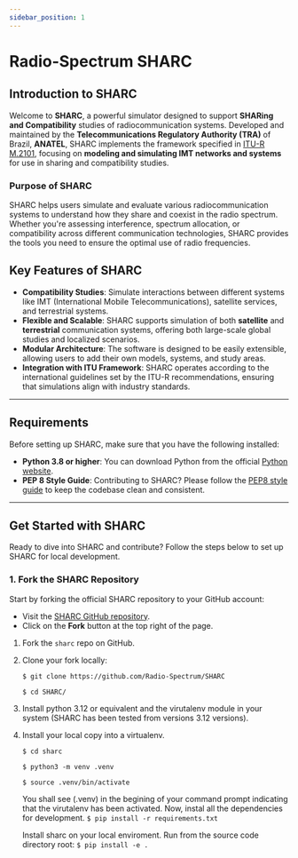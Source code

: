 ```yaml
---
sidebar_position: 1
---
```


# Radio-Spectrum SHARC

## Introduction to SHARC

Welcome to **SHARC**, a powerful simulator designed to support **SHARing and Compatibility** studies of radiocommunication systems. Developed and maintained by the **Telecommunications Regulatory Authority (TRA)** of Brazil, **ANATEL**, SHARC implements the framework specified in [ITU-R M.2101](https://www.itu.int/rec/R-REC-M.2101/en), focusing on **modeling and simulating IMT networks and systems** for use in sharing and compatibility studies.

### Purpose of SHARC

SHARC helps users simulate and evaluate various radiocommunication systems to understand how they share and coexist in the radio spectrum. Whether you're assessing interference, spectrum allocation, or compatibility across different communication technologies, SHARC provides the tools you need to ensure the optimal use of radio frequencies.

## Key Features of SHARC

- **Compatibility Studies**: Simulate interactions between different systems like IMT (International Mobile Telecommunications), satellite services, and terrestrial systems.
- **Flexible and Scalable**: SHARC supports simulation of both **satellite** and **terrestrial** communication systems, offering both large-scale global studies and localized scenarios.
- **Modular Architecture**: The software is designed to be easily extensible, allowing users to add their own models, systems, and study areas.
- **Integration with ITU Framework**: SHARC operates according to the international guidelines set by the ITU-R recommendations, ensuring that simulations align with industry standards.

---

## Requirements

Before setting up SHARC, make sure that you have the following installed:

- **Python 3.8 or higher**: You can download Python from the official [Python website](https://www.python.org/downloads/).
- **PEP 8 Style Guide**: Contributing to SHARC? Please follow the [PEP8 style guide](https://www.python.org/dev/peps/pep-0008/) to keep the codebase clean and consistent.

---

## Get Started with SHARC

Ready to dive into SHARC and contribute? Follow the steps below to set up SHARC for local development.

### 1. Fork the SHARC Repository

Start by forking the official SHARC repository to your GitHub account:

- Visit the [SHARC GitHub repository](https://github.com/Radio-Spectrum/SHARC).
- Click on the **Fork** button at the top right of the page.

1. Fork the `sharc` repo on GitHub.
2. Clone your fork locally:

    `$ git clone https://github.com/Radio-Spectrum/SHARC`

    `$ cd SHARC/`

3. Install python 3.12 or equivalent and the virutalenv module in your system (SHARC has been tested from versions 3.12 versions).
4. Install your local copy into a virtualenv.
    
    `$ cd sharc`

    `$ python3 -m venv .venv`

    `$ source .venv/bin/activate`

    You shall see (.venv) in the begining of your command prompt indicating that the virutalenv has been activated.
    Now, instal all the dependencies for development.
    `$ pip install -r requirements.txt`

    Install sharc on your local enviroment.
    Run from the source code directory root:
    `$ pip install -e .`
